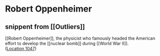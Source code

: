 # Robert Oppenheimer

## snippent from [[Outliers]]

[[Robert Oppenheimer]], the physicist who famously headed the American effort to develop the [[nuclear bomb]] during [[World War II]]. ([Location 1047](https://readwise.io/to_kindle?action=open&asin=B001ANYDAO&location=1047))
